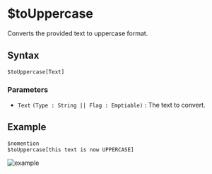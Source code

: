 # $toUppercase
Converts the provided text to uppercase format.

## Syntax
```
$toUppercase[Text]
```

### Parameters
- `Text` `(Type : String || Flag : Emptiable)` : The text to convert.

## Example
```
$nomention
$toUppercase[this text is now UPPERCASE]
```
![example](https://user-images.githubusercontent.com/69215413/125359304-154d6700-e338-11eb-94b9-f792bcbabef3.png)
